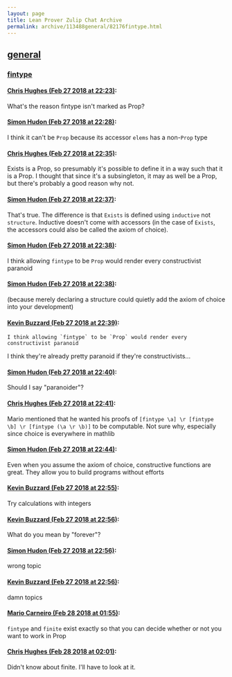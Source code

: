 ```yaml
---
layout: page
title: Lean Prover Zulip Chat Archive 
permalink: archive/113488general/82176fintype.html
---
```


## [general](index.html)
### [fintype](82176fintype.html)

#### [Chris Hughes (Feb 27 2018 at 22:23)](https://leanprover.zulipchat.com/#narrow/stream/113488-general/topic/fintype/near/123059884):
What's the reason fintype isn't marked as Prop?

#### [Simon Hudon (Feb 27 2018 at 22:28)](https://leanprover.zulipchat.com/#narrow/stream/113488-general/topic/fintype/near/123060084):
I think it can't be `Prop` because its accessor `elems` has a non-`Prop` type

#### [Chris Hughes (Feb 27 2018 at 22:35)](https://leanprover.zulipchat.com/#narrow/stream/113488-general/topic/fintype/near/123060323):
Exists is a Prop, so presumably it's possible to define it in a way such that it is a Prop. I thought that since it's a subsingleton, it may as well be a Prop, but there's probably a good reason why not.

#### [Simon Hudon (Feb 27 2018 at 22:37)](https://leanprover.zulipchat.com/#narrow/stream/113488-general/topic/fintype/near/123060387):
That's true. The difference is that `Exists` is defined using `inductive` not `structure`. Inductive doesn't come with accessors (in the case of `Exists`, the accessors could also be called the axiom of choice).

#### [Simon Hudon (Feb 27 2018 at 22:38)](https://leanprover.zulipchat.com/#narrow/stream/113488-general/topic/fintype/near/123060434):
I think allowing `fintype` to be `Prop` would render every constructivist paranoid

#### [Simon Hudon (Feb 27 2018 at 22:38)](https://leanprover.zulipchat.com/#narrow/stream/113488-general/topic/fintype/near/123060441):
(because merely declaring a structure could quietly add the axiom of choice into your development)

#### [Kevin Buzzard (Feb 27 2018 at 22:39)](https://leanprover.zulipchat.com/#narrow/stream/113488-general/topic/fintype/near/123060454):
```quote
I think allowing `fintype` to be `Prop` would render every constructivist paranoid
```
I think they're already pretty paranoid if they're constructivists...

#### [Simon Hudon (Feb 27 2018 at 22:40)](https://leanprover.zulipchat.com/#narrow/stream/113488-general/topic/fintype/near/123060505):
Should I say "paranoider"?

#### [Chris Hughes (Feb 27 2018 at 22:41)](https://leanprover.zulipchat.com/#narrow/stream/113488-general/topic/fintype/near/123060543):
Mario mentioned that he wanted his proofs of `[fintype \a] \r [fintype \b] \r [fintype (\a \r \b)]` to be computable. Not sure why, especially since choice is everywhere in mathlib

#### [Simon Hudon (Feb 27 2018 at 22:44)](https://leanprover.zulipchat.com/#narrow/stream/113488-general/topic/fintype/near/123060674):
Even when you assume the axiom of choice, constructive functions are great. They allow you to build programs without efforts

#### [Kevin Buzzard (Feb 27 2018 at 22:55)](https://leanprover.zulipchat.com/#narrow/stream/113488-general/topic/fintype/near/123061184):
Try calculations with integers

#### [Kevin Buzzard (Feb 27 2018 at 22:56)](https://leanprover.zulipchat.com/#narrow/stream/113488-general/topic/fintype/near/123061227):
What do you mean by "forever"?

#### [Simon Hudon (Feb 27 2018 at 22:56)](https://leanprover.zulipchat.com/#narrow/stream/113488-general/topic/fintype/near/123061255):
wrong topic

#### [Kevin Buzzard (Feb 27 2018 at 22:56)](https://leanprover.zulipchat.com/#narrow/stream/113488-general/topic/fintype/near/123061261):
damn topics

#### [Mario Carneiro (Feb 28 2018 at 01:55)](https://leanprover.zulipchat.com/#narrow/stream/113488-general/topic/fintype/near/123067712):
`fintype` and `finite` exist exactly so that you can decide whether or not you want to work in Prop

#### [Chris Hughes (Feb 28 2018 at 02:01)](https://leanprover.zulipchat.com/#narrow/stream/113488-general/topic/fintype/near/123067953):
Didn't know about finite. I'll have to look at it.

